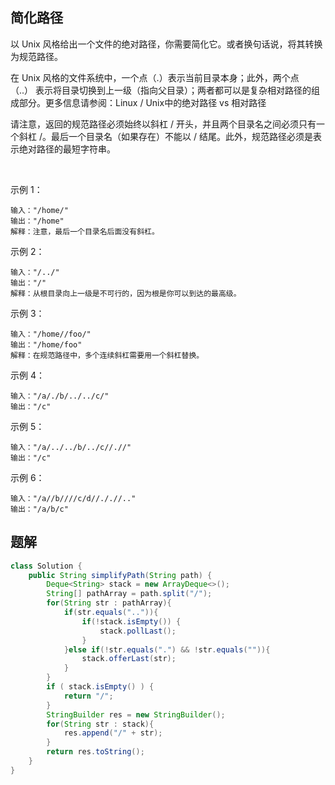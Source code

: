 
## 简化路径

以 Unix 风格给出一个文件的绝对路径，你需要简化它。或者换句话说，将其转换为规范路径。

在 Unix 风格的文件系统中，一个点（.）表示当前目录本身；此外，两个点 （..） 表示将目录切换到上一级（指向父目录）；两者都可以是复杂相对路径的组成部分。更多信息请参阅：Linux / Unix中的绝对路径 vs 相对路径

请注意，返回的规范路径必须始终以斜杠 / 开头，并且两个目录名之间必须只有一个斜杠 /。最后一个目录名（如果存在）不能以 / 结尾。此外，规范路径必须是表示绝对路径的最短字符串。

 

示例 1：

    输入："/home/"
    输出："/home"
    解释：注意，最后一个目录名后面没有斜杠。
示例 2：

    输入："/../"
    输出："/"
    解释：从根目录向上一级是不可行的，因为根是你可以到达的最高级。
示例 3：

    输入："/home//foo/"
    输出："/home/foo"
    解释：在规范路径中，多个连续斜杠需要用一个斜杠替换。
示例 4：

    输入："/a/./b/../../c/"
    输出："/c"
示例 5：

    输入："/a/../../b/../c//.//"
    输出："/c"
示例 6：

    输入："/a//b////c/d//././/.."
    输出："/a/b/c"



## 题解

```java
class Solution {
    public String simplifyPath(String path) {
        Deque<String> stack = new ArrayDeque<>();
        String[] pathArray = path.split("/");
        for(String str : pathArray){
            if(str.equals("..")){
                if(!stack.isEmpty()) {
                    stack.pollLast();
                }
            }else if(!str.equals(".") && !str.equals("")){
                stack.offerLast(str);
            }
        }
        if ( stack.isEmpty() ) {
            return "/";
        }
        StringBuilder res = new StringBuilder();
        for(String str : stack){
            res.append("/" + str);
        }
        return res.toString();
    }
}
```
